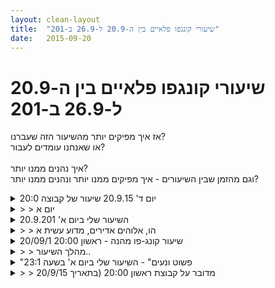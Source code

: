 ```yaml
---
layout: clean-layout
title:  "שיעורי קונגפו פלאיים בין ה-20.9 ל-26.9 ב-201"
date:   2015-09-20
---
```

# שיעורי קונגפו פלאיים בין ה-20.9 ל-26.9 ב-201 
אז איך מפיקים יותר מהשיעור הזה שעברנו?<br> או שאנחנו עומדים לעבור?<br> <br> איך נהנים ממנו יותר?<br> וגם מהזמן שבין השיעורים - איך מפיקים ממנו יותר ונהנים ממנו יותר?

<details>
                    <summary>יום ד' 20.9.15 שיעור של קבוצה 20:0</summary>
                    שיעורון קצרצר ונעים
                  </details><details>
                    <summary>> > יום א</summary>
                    אני כבר לא זוכרת איזה יום היום מרוב חגים... <img src="http://www.timg.co.il/tapuzForum/images/Emo13.gif" alt=":-)">
                  </details><details>
                    <summary>השיעור שלי ביום א' 20.9.201</summary>
                    שיעור שנמשך מעט יותר מ-2 שעות. <br> את השעה הראשונה &quot;בזבזתי&quot; ברצף של טעויות.<br> לאחר ששלחתי שאלות לבן כיוון שמשהו לא הסתדר לי, הבנתי מדבריו של בן שלא הגעתי למקום הנכון בפורום ולכן לא הבנתי את ההנחיות.<br> הנה מה שכתבתי לבן לאחר שהבנתי מה קרה, בעזרת השאלות שלו כדי לחקור את העניין:<br> &quot;עכשיו שאתה שואל אני שמה לב שכשאני רואה קישורית אינטרנט המסתיימת במספרים, אני מיד מסיתה משם את המבט עם המחשבה שאלה מספרים שאין לי מה לעשות איתם, חבל להתאמץ בכלל. כך שלא שמתי לב שהיה הבדל. בטח לחצתי על קישורית חלקית בלבד.<br> אני שמה לב שאני שוב ושוב משתדלת לספק לעצמי הזדמנות להרגיש אבודה ומבולבלת, לא מסוגלת להתמודד עם התעלומה ש&quot;נתקעתי&quot; מולה...&quot;<br> <br> בשל מגבלות הזמן שלי הפסקתי את השיעור שלי לאחר כמעט שעתיים וחצי מבלי שהשלמתי את כל המסלול על פי הנחיותיו של בן.<br> הנה התרגילים שביצעתי מתוך פורם-שיעור 3, שלב 3:<br> <br> שלב 1: הצלחתי לשבת בעיניים עצומות ולומר כמה פעמים &quot;תודה&quot; בקול רם, תוך כדי שחוויתי הכרת תודה, אסירות תודה בכל הגוף. הצלחתי להעמיק תוך כדי כך את תחושת השלווה שלי. שלווה עמוקה. תחושת שמחה המתפשטת בכל גופי.<br> <br> שלב 2: אני יושבת כבר מזה כ-10 ד&#39; בישיבה מזרחית בחצי לוטוס ומרגישה לחץ בעצם האגן מצד שמאל, כיוון שאני יושבת בצורה כזאת שיש מעט יותר לחץ מופעל על צד שמאל מאשר על צד ימין. מזה כמה זמן אני חשה אי נוחות בעוף בצד שמאל, כמו שריר עמוק תפוס. באמצעות תזוזה קלה על פני הכיסא יצרתי איזון באגן ותיקנתי את זווית הישיבה. בעקבות כך אי הנוחות בעצם האגן נעלמה מיידית. אי הנוחות בעורף לעומת זאת עדיים שם ולא השתנתה בצורה משמעותית, אך הגישה שלי אליה השתנתה: אני כבר לא נלחצת מזה ולא חשה מסקנה בשל כך. <br> <br> שלב 3: לאחר ישיבה על כיסה עברתי בזהירות לעמידה. ביצעתי כמה בעיטות שני שלבים לגובה פנים תוך תשומת לב לאיכות התנועה ולהנאה מביצוע התנועה. עשיתי תרגול קצר כדי שלא לעייף את עצמי כיוון שאני רוצה לחקור את התנועות כשאני רעננה ומלאה באנרגיה. הגוף מרגיש כמו כלי כיבול של אנרגיה זורמת ורוצה להרגיש זקוף עד כמה שניתן. אני חווה את ההבדל בין זה לבין מצב של עייפות שבו הגוף שלי נוטה להצטמצם וליצור חסימות אנרגטיות. <br> לאחר מכן עברתי לכמה תנועות הליכה ולאחר מכן לתנועת עמידה ממקום של הנאה וקלילות ושלווה. ביצעתי כמה תנועות סיבוב עם הראש כדי לעודד את העורף להשתחרר. חשתי בחריקות בעורף. אי הנוחות בצד שמאל הולכת ונחלשת.<br> התחום הנוסף שבחרתי תוך כדי עבודה הוא הנשימה: הצלחתי להרפות את פני פתחי הנחיריים, הרגשתי שהאף שלי לרגע היה רפוי ונהנה לנשום.<br> <br> שלב 4: תרגלתי הסטות עם 2 חבטות. לפני שהתחלתי, כשקראתי את ההנחיות, ממש חשתי בגוף את הערפול שלי לגבי הסטות: שמתי לב שאני מחזיקה באמונה קבועה שמה שלא אעשה, אין לי סיכוי אי פעם לנטרל חבטות של מישהו אחר ושרק אשבור לעצמי את האצבעות. יש בי אמונה ש&quot;אין לי את זה&quot;. כאילו לא ייתכן שהידיים שלי יהפכו לכלי תקיפה ולחימה מספיק אפקטיווי.<br> לרגע דמיינתי שאני כן מסוגלת לעשות את זה וביצעתי את התרגיל ברמה משודרגת. בפעם הראשונה הפנמתי את הקשר שבין הסטה לבין עצירת תקיפה של יריב. אחרי שקראתי את המשפט &quot;לחיצות מהירות על כפתורי הכיבוי של המערכת&quot; פתאום ראיתי בדמיוני את ג&#39;קי צ&#39;אן מבצע בדיוק את התרגיל הזה עם חיוך ענק של ליצן. זה עזר לי להשתחרר, ולו לרגע, מהאמונה שהסטה זה ניסיון ליפול לידיו של מישהו אלים, שכישלונו מובטח מראש.<br> <br> שלב 5: ביצעתי מספר תנועות מענגות ומרפאות תוך כדי אמירת &quot;כן&quot; מספר פעמים, ואז הפקתי ניטרול תוך אמירת &quot;לא&quot;, עד 3 פעמים ברצף. כבר קיבלתי תרגול מסוג זה לפני כמה שבועות וחשתי ערפול ובלבול במעברים בין בשני המצבים. הפעם חשתי בהירות ואפילו נהניתי משני המצבים. בשניהם הייתה לי תחושה נעימה של שליטה בתנועות, בעוצמתן וביעילותן. ההבדל בין שני המצבים נעשה לי הרבה יותר ברור. בפירוש הצלחתי לדמיין את עצמי מבצעת תנועת ניטרול מתוך מצב של שקט וביטחון עצמי. <br> <br> שלב 6: ביצעתי כמה גלגולים על גבי מזרון דק על הרצפה בסלון שלי. הצלחתי לעשות זאת בלי פחד. תנועת הגלגול שלי איננה הרמונית: זה מרגשי כמו כדור בחתכו ממנו חלק. עמוד השדרה שלי איננו מתעגל בצורה הרמונית ונוצרת תחושה של חבטה בגב. חזרתי על התנועה כמה פעמים בזוויות מעט שונות. למרות תחושת הקושי הצלחתי לבצע את התנועה בלי פחד, זה כבר הישג. עם כל המגבלות הצלחתי לשדרג במעט את התנועה כיוון שהצלחתי להיות יחסית נינוחה.<br> <br> עד כאן השיעור שלי להיום.<br> עברו שעתיים מתחילת השיעור שלי. לפי התחושה שלי נכון לי לסיים כעת, כי עלי לבצע משימות אחרות מחיי היומיום.<br>
                  </details><details>
                    <summary>> > הו, אלוהים אדירים, מדוע עשית א</summary>
                    כל התרגילים האלה?<br> הרי לא קיבלת לבצע את פורם מספר 3... זה נשמע שהתחלת לעשות אותו פשוט תרגיל אחר תרגיל... הוא בכלל לא מתאים עדיין לשלב הנוכחי, אפילו לא בהסברים הפותחים אותו... זה נשמע כמתנה נהדרת, לגלות אפילו כיצד ואיך הגעת לעשות אותו...<br> התוכלי לכתוב כאן את ההנחיה שבטעות התפרשה אצלך כאילו התבקשת לעשות את פורם-שיעור מספר 3?<br><br><table width='70%' cellpadding='0' cellspacing='0' bgcolor='#C6C7C6'><tr><td height='1'></td></tr></table><br><b>מדברים על מדיטציה:</b> <a href="http://forums.tapuz.co.il/meditation" target="_blank">http://forums.tapuz.co.il/meditation</a><br/><br/>לומדים את אמנות המדיטציה: <a href="http://www.ThePracticalMeditation.com" target="_blank" rel=nofollow>www.ThePracticalMeditation.com</a><br/>לומדים את אמנות היכולת: <a href="http://www.MagicalChanging.com" target="_blank" rel=nofollow>www.MagicalChanging.com</a>
                  </details><details>
                    <summary>שיעור קונג-פו מהנה - ראשון 20:00 20/09/1</summary>
                    היה לי יופי של שיעור, קצר יחסית, שהתקיים בביתי מהשעה 21:25 ועד 23:00.<br> נהניתי ולמדתי המון במהלך השיעור.<br> <br> בקרוב אפרט יותר...<br> <br> תודה!
                  </details><details>
                    <summary>> > מהלך השיעור..</summary>
                    <br> בעמידה, בעיניים עצומות, הרגשתי את הגוף שלי, את הנשימה וחזרתי מספר פעמים על המילים &quot;אני למען עצמי&quot; באיטיות. זה היה נעים ומשחרר.<br> <br> בהמשך השיעור שלי חלק מהזמן כלל ישיבה מול המחשב וקריאת טקסטים לימודיים. יישמתי חלק ממה שלמדתי מהטקטס &quot;אמנות הקריאה&quot; כך שהקיראה שלי הייתה מאד שלווה, כללה עבודת דמיון, הרשיתי לעצמי להתעכב על טקסט מסויים, לעשות הפוגות קצרות, ובעזרת ההבנה שאין לי לאן לרוץ גם להעמיק את הנוכחות שלי. הטקסטים שקראתי היו מועילים ומלמדים.<br> <br> השיעור שלי כלל גם עבודות פיזיות ופנימיות שלא מול המחשב ( שלבים 3, 4, 7, 8, 9, 10 ו 11 מ<a href=http://www.tapuz.co.il/communa/viewmsgcommuna.asp?communaid=18195&msgid=55906536 target=_blank style=color:blue>פורם-שיעור 3</a> ). אני מעריך שהקדשתי כ 10 דקות לכל תרגול. ברוב הזמן זכרתי לטפח את אמנות התנועה שלי והפכתי אותה לאיכותית יותר ובריאה יותר. <br>
                  </details><details>
                    <summary>"פשוט ונעים" - השיעור שלי ביום א' בשעה 23:1</summary>
                    ההכנה לשיעור היתה מאתגרת ביותר. כללה התלבטות אם לקיים אותו בכלל, קריאת ההנחיות, תסכול והרגשה של חוסר אונים, קריאה נוספת, הטחת הראש בקיר (בעיקר כדימוי), נסיונות להרגיע את עצמי, הכנת מרחב עבודה, התלבטויות נוספות, בירור עם בן לגבי נקודות לא ברורות (הפך את השיעור לנגיש יותר), קבלת החלטה, תיאום שעה. חלק מהאתגר כרוך בהפרשי השעות בין ישראל לאוסטרליה, ועקב כך זמן התחלה מאוחר לשיעור.<br> <br> דברים שהפקתי מהשיעור:<br> תחושת סיפוק מההצלחה לקיים אותו.<br> עבודה מעצימה עם הגוף בעמידה.<br> מעברים מישיבה/שכיבה לעמידה - התקדמתי, הבנתי דברים...<br> קריאת טקסט - למידה על שחרור מהרגלים מזיקים, זיהוי הכמיהה בתוכי לריפוי דפוסים עם מרכיב של הרס עצמי. (זה היה עוצמתי, והמשיך ללוות אותי גם ביום שאחרי)<br> (בשלב הזה המשך השיעור המתוכנן השתנה והתקצר, עקב השעה)<br> קריאת טקסט - תרגול של קריאה מודעת, העמקת החופש שלי. &quot;הקריאה שלי שלי&quot;<br> הרפיה, כפיפות בטן - תרגול אמנות התנועה<br> <br> תודה <img src="http://www.timg.co.il/tapuzForum/images/Emo13.gif" alt=":-)"><br> <br> <br>
                  </details><details>
                    <summary>> > מדובר על קבוצת ראשון 20:00 (בתאריך 20/9/15</summary>
                    
                  </details><details>
                    <summary>שיעור יום ב 21.9.15 בוק</summary>
                    שעת הגעה 06:36 נוכחים: תרצה בן, אני,<br> עבודה על הזמן שלפני השיעור: אני מוטרד, ממיליון דברים, אוטסטרדה בראש, הרגשה כללית נמוכה, עובד על הקשבה לנשימה, קבלה של המצב, בלי רצון או נסיון לשפר, מתן הזדמנות לעצמי להשתמש בשיעור כ&quot;פסק זמן&quot; עבודה על התבוננות בנשימה,<br> הליכה לגינת דובנוב, הנחיות של תרצה, <br> הדרכה של בן לגבי אפשרות אחת למתן הנחיות: לתת את ההנחיה ואז להתחיל בתרגיל<br> הגינה ירוקה, ומזמינה, ריח של דשא, ציוץ ציפורים<br> תרגול של 5 אלמנטים, בכל אחד מהם העבודה היא עצמית, אנחנו מנסים לחפש פוינטרים, השתפרויות, בכל פעם שאנו עוברים דרך/ חווים השתפרות, יש לשתף את הפרטנרים ע&quot;י ציון מספר בקול בסדר עולה. <br> (אלו אינן ההגדרות המדויקות אלא כיצד הן נשמרו אצלי בזכרון) (הבולטס הן פוינטרים שגיליתי)<br> תרגול תנועה משפרת בריאות<br> -הרפיה של הפנים והעיניים<br> -הרפיה של הכתפיים<br> תרגול בעיטות<br> -שחרור של הכתפיים<br> -שחרור של הצואר<br> -עבודה עם שיווי משקל של רגל עומדת<br> -עבודה עם חזרה למצב עמידה על רגל אחת וגילוי של תנועה מעגלית של האגן בזמן בעיטה<br> תרגול תנועה התקפית עם הידיים<br> -עבודה עם האגן, תרגול של תנועה מעגלית<br> -הוספה של תנועה של הכתפיים, שחרור והקשחה של היד <br> -הנאה מהתנועה<br> -התחלה ממקום משוחרר וחזרה מהירה אל המקום הזה<br> תרגול הגנה<br> -הגדלה והקטנה של &quot;מעגל ההשפעה&quot; שלי- קרוב-רחוק<br> -הגנה ע&quot;י תנועה - תנועה קדימה אחורה, לצדדים (גיליתי עדיפות לרגל קדמית בתנועה הצידה)<br> תרגול של הגנה ונטרול<br> -עבודה מקרוב ומרחוק, <br> -חיבור ו&quot;מעגליות&quot;בין תנועה מגינה ומתקיפה<br> תרגול של נטרול של תוקף<br> -חשיבה על בריחים - בלת רמזים קטנים על המשמעות והעבודה העדינה והמדוייקת של פרק היד<br> שיפור האושר<br> -שיפור המודעות הגופנית ושיפור רמת הנוחות הכללית שלי<br> -התבוננות מתוך קבלה <br> שיפור יכולת ההשתפרות<br> -לעבוד ברמה הכי גבוהה שאני יכול באותו רגע ועדיין נעימה והרמונית לי<br> -להיות קשוב לאפשרויות והזדמנויות שיכולות להוביל לשיפור<br> -לנסות לדמייין את הרמה הגבוהה ביותר בביצוע של אותה העבודה <br> <br> סיום שיעור בסביבות 08:30, הרגשה גופנית מצוינת, נקיון בראש,
                  </details><details>
                    <summary>שיעור רביעי 22:00, 23.1</summary>
                    התחלה: 20:45<br> סיום: 00:10 לערך<br> <br> דברים שזרמו אלי ודרכי בשיעור הזה:<br> <br> 1. כיף לבלות זמן עם עצמי לפני תחילת השיעור. הגעתי כחצי שעה לפני השיעור וביליתי בערך רבע שעה בלהיות שם, להתכונן ולבלות לפני שאני מתחיל. <br> 2. ראיית הדברים שבהם אני רוצה להתקדם. לרשום ולהיזכר. <br> 3. התאמת הרגליים שלי בתנועת החזרה בביצוע הברכה המסורתית<br> 4. ביצוע הברכה בדרכי שלי, בדרך שבה התרגלתי לבצע אותה כאן, ובסגנון שבה בוצעה על ידי אנשי הלאו חו מארגנטינה. כיף לדייק &quot;על הפיקסל&quot;. <br> 5. היזכרות בדימוי עצמי רב עוצמה שנבנה בי בתור ילד, נער ומבוגר צעיר, אחד מכמה דימויים (חלקם נהדרים וחלקם פחות מועילים כבר). ראיית ההבדל העקרוני שבינם וביני. בין היתר על ידי נגיעה בגופי, הכרה בו, ועוד. <br> 6. עבודה על ראיית הווה עמוקה יותר במיקוד על שידרוג אמן הלחימה שלי. קסום ומופלא. להמשיך לחקור. <br> 7. האתגר שעלה בלנהל את השיעור לעמית ללימודים, אך לא לעצמי. הפעם בחרתי פשוט להבהיר את המצב בשקיפות מלאה, צנועה אך בלתי מתנצלת. אלה ההנחיות שקיבלתי. זו הייתה ההנחיה הפנימית שקיבלתי הפעם לגבי זה.<br> 8. שדרוג הדרגה של האנרגיה שלי<br> 9. פורם שיעור מופלא שהועבר לנו לאחר שנאספנו, בן 15 סעיפים, המסוגל להטיס משתמש נבון אל עבר הפרק השלישי. עלי לשוב אל הפורם הזה. הכולל עבודה סדורה על &quot;9 העבודות&quot; ולאחר מכן על &quot;6 האמנים&quot;, או &quot;קוביית הקונג פו&quot;. בכל סעיף ישנו מיקוד פנימי להתקדם בסעיף זה, ותרגיל חיצוני לביצוע. (שים לב - השמות &quot;פנימי&quot; ו-&quot;חיצוני&quot; כאן עשויים לבלבל). <br> 10. רגע עוצמתי במיוחד בעבודת התאגרפות עם השניים האחרים - לקחתי דימוי לעבודה, ולפתע הרמה שלי קפצה באופן מגניב ביותר. הייתי פתאום מסוגל להיכנס בקלות ובחלקות, ולא להיפגע תוך כדי.<br> 11. עבודה על בעיטות בעיניים עצומות. רגע ג&#39;דאי נפלא.<br> 12. קלילות התנועה ושינויי הפוזיציה המהירים של אוריה, שצויינו על ידי בן, אומצו לעבודה בקלות ובהנאה רבות.&nbsp;&nbsp;שים לב- יש לדבר זה גם השתמעויות חוץ לחימתיות חשובות ביותר. <br> 13. להתבונן על השנה הקרובה בציפיה ובהתרגשות דרך &quot;עין הקוסם&quot; שלי. <br> 14. ההתבוננות וההנאה מהנשימה. שער חשוב ביותר. שווה להכניס לתרגול היומי שלי. <br> 15. תמונה/הרגשה/חוויה של עצמי כאמן עבודות פנימיות מתקדם מאוד. <br> 16. כיוונון נוסף של מצליחנות<br> 17. המלים &quot;בר-מזל&quot; <br>
                  </details><details>
                    <summary>> > 23.9 לכמוב</summary>
                    <br><br><table width='70%' cellpadding='0' cellspacing='0' bgcolor='#C6C7C6'><tr><td height='1'></td></tr></table><br><b>מדברים על מדיטציה:</b> <a href="http://forums.tapuz.co.il/meditation" target="_blank">http://forums.tapuz.co.il/meditation</a><br/><br/>לומדים את אמנות המדיטציה: <a href="http://www.ThePracticalMeditation.com" target="_blank" rel=nofollow>www.ThePracticalMeditation.com</a><br/>לומדים את אמנות היכולת: <a href="http://www.MagicalChanging.com" target="_blank" rel=nofollow>www.MagicalChanging.com</a>
                  </details><details>
                    <summary>שיעור חמישי 18:00, 24.</summary>
                    ההנחיות שקיבלתי לשיעור כללו:<br> <br> 1. להתחיל את השיעור במפתיע, כך שלא יידעו שאני זה שאמור להעביר אותו<br> 2. לנהל בתוכי תחרות בין השיעור הזה לבין זכרונותיי מהשיעורים הקודמים כשמטרתי היא לנצח. כלומר ליצור שיעור טוב יותר, משמעותי יותר. קודם כל עבורי. ואחר כך עבור האחרים. <br> <br> נקודות מיקוד נוספות: <br> 1. נינוחות פנימית ביחס לתוצאה ובכלל<br> <br> <br> לשיעור הגיעו יואב, ריב, בועז, שמואל ויניב. <br> הוא החל בשעה 18:00 בדיוק והסתיים בשעה 19:01<br> <br> תוצאת התחרות<br> התוצאה לא הייתה לחלוטין חד משמעית. השיעור בהחלט נתן (מבחינתי) פייט נאה לקודמיו וייתכן שגם ניצח. בכל מקרה לא נפל מהם. יצאתי ממנו מאוד מבסוט.<br> <br> מיקום: כיכר אתרים. ליד הכניסה הדרום מזרחית של הכיכר. <br> <br> מבנה השיעור: <br> השיעור כלל 4 הנחיות אב:<br> 1. כל אחד עובד לבד. כאילו שהוא הגיע לבד לשיעור, וגם לא הגיע מנחה לשיעור. תוספות: כאילו שזה הולך להימשך כל השיעור. כאילו שזה יהיה עכשיו כמה שיעורים.&nbsp;&nbsp;<br> 2. אנחנו נעשים מודעים לאחרים שעובדים ומנצלים לטובתנו את נוכחותם בדרך כלשהי. משתפרים בכך. אפשר גם לשתף פעולה ולהתאמן ביחד. <br> 3. כל אחד מאיתנו משחק בסבב את ההנחיה החיצונית. הוא מנחה את האחרים, אך לא את עצמו, למשך כ-3 דקות. <br> 4. אנחנו במרחב עבודה חופשית. תוך שאנחנו מודעים ל-3 הרבדים הללו. <br> <br> דברים שהגיעו אלי: <br> 1. היה לי מאוד טבעי קליל ופשוט לתת לנו את ההנחיות. חשבתי שיהיה יותר מאתגר, אך לא כך היה. <br> 2. היה לי פשוט ומהנה לא להסגיר שאני זה שמעביר את השיעור לפני שהוא התחיל. אינני יכול להיות בטוח בכך, אבל נראה לי שהמידע לא הוסגר לאיש.<br> 3. השיעור &quot;ישב&quot; על מפת &quot;שלושת רבדי השיעור&quot; (אני [חוקר עצמאי, אמן], האחרים [עמיתים, שותפים], המנחה/ההנחיה החיצונית [לעשות ממנו זהב כל פעם ללא תלות ברמת ההגשה שלה, לא ליפול מתחת ל&quot;גל ההנחיה&quot;]) <br> 4. חזרה אל שדרוג אנרגיית האסא<br> 5. שדרוג והצללה של נקודת החיבור אל הקונג פו<br> 6. עבודה מצויינת על אמנות התנועה<br> 7. עבודת ידיים מעולה עם יניב (שוב לקחתי דימוי. שוב שודרגה העבודה. ניסיתי גם להכניס את העבודה על ראיית הווה פנימה וצברתי כמה עשרות שניות של עבודה איתה) <br> 8. ישיבה בגב זקוף, בתוך ים. הים סוחף בעדינות אחורה. אני מתנגד בעדינות. <br> 9. תפיסה והתחמקות: הואריאציה הקרבית/התחמקותית. הצלחתי לחמוק גם מיואב וגם מבועז. פעם אחת מכל אחד מהם. <br> 10. התקדמות בהתמרה לאור<br> 11. הקרסוליים הם מעין קפיצים בריאים ונהדרים<br> 12. דימוי שמציין את החיבור שלי לקונג פו (במקרה שלי: &quot;המפתח שעל החוט&quot;)<br> <br> זהו בינתיים<br> שיעור מעולה<br> תודה!
                  </details><details>
                    <summary>שבת 26.9 15:25 - השער הקט</summary>
                    החל 15:25<br> הסתיים: 17:05<br> <br> הייתי לבדי בשיעור והיה עשיר מאוד. מהרגע שהשיעור התחיל ועד הרגע שהוא הסתיים.<br> <br> דברים שהגיעו אלי:<br> <br> חלק ראשון <br> 1. שוב, ההתחלה הזו, הדקות הנינוחות והכיפיות שלפני תחילת השיעור. הגעתי לאיזור בסביבות 15:10, והתחלתי אותו כרבע שעה לאחר מכן. סתלבט, כיף, רגוע, תכניות מתגבשות. חזרה נוספת על ההנחיות. קביעת החלטות בתוכי. בקבוק קולה. <br> 2. הברכה השתנתה. עשיתי עבודה טובה. היום הרגל חזרה בדיוק לאן שהיא הייתה אמורה. <br> 3. שליחת אור לבן לדברים שונים, לאו דווקא פיזיים. לתפיסת הזמן שלי, להבנה שלי, <br> לתקשורת שלי, ועוד.<br> 4. משהו על ויתור על נאמנויות בלתי בריאות. קיבלתי את זה בזריזות ולא בבהירות מאוד מאוד גדולה. אבל זה דבר חשוב. לחזור לזה. <br> 5. הנאה מהנשימה והתבוננות עליה. חלק זה נמשך זמן רב יחסית לאחרים. ויכול היה להימשך עוד זמן רב לאחר מכן. יש כאן זהב. לחזור לכאן. <br> <br> חלק שני<br> 6. סדר וניקיון פנימיים. כמו שאני מנקה לי את הבית ביום שישי, ושם לי מוזיקה כיפית, ומשדרג את כל האנרגיה של הבית ושלי. ככה. בפנים. <br> 7. המשך של סעיף הנשימה: הגוף שותה חמצן בהנאה. רווי בו. (פיזית, רגשית, מנטלית, רוחנית). כמו כן - לאט לאט, תוך שימוש ב&quot;עין החישה&quot; ניתן לחקור את הגוף מבפנים. <br> 8. כמו במטבח של המסעדה, כך ביום יום. בכיף ובמיומנות. מהיר, מיומן. כל הזמנה שמגיעה מטופלת, אני מכין מראש כל שאזדקק לו, מסדר את סביבת העבודה לצרכיי. ויש מספיק זמן גם ליצירות והרפתקאות. זהו המטבח שלי. ואני הולך ומשתפר, ללא הרף.<br> 9. קצב העבודה - להתרגל להיות מהיר יותר ויעיל יותר מהנדרש. להיות לפני השעון. <br> 10. טקסט על קינאה, תחרותיות, שאפתנות, תבוסתנות, גמישות ואושר. אינני מפרסם אותו כאן כרגע. <br> <br> חלק שלישי<br> אל הפרק השלישי<br> אמן הבריאות - תוך כדי תנועה, העמק את ההשתלמות שלך באור הלבן ובנשימה, כאשר על הדרך אתה מרפא ומחזק את גופך, בדגש על המפרקים.<br> <br> אמן האושר - שאיננו תלוי, שדרג אותו. מאושר ומסופק כבר עכשיו, כמו שהוא בצד הדרך. זה יכול להיות עוצמתי הדבר הזה. חפש איך זה יכול להיות באמת רב עוצמה. <br> <br> אמן הלחימה - שוב עבודה על ראיית הווה <br> <br> ואז הסתיים לי השיעור. <br> <br> היה כיף מאוד <br> ושיעור חזק<br> תודה רבה!!<br>
                  </details><details>
                    <summary>שיעור קונג פו רביעי 22:0</summary>
                    שיעור מופלא ביותר!<br> <br> השיעור הועבר בפורמט של 15 עבודות שלכל אחת מרכיב חיצוני ופנימי. <br> כתבתי אותן במחברתי שלא נמצאת איתי כאן. <br> אציין מספר רגעים/תובנות/העבודות החשובות מתוך השיעור:<br> <br> - תנועתה של אמנית הלחימה היא קלילה, אין בה קבעונות. היא פשוטה וטבעית וזורמת לה. אין בה &quot;פוזות ודאווינים&quot;. <br> - &quot;הנעת הראש&quot; או &quot;אמנות מיקום הראש במקום הנכון בכל רגע ורגע&quot; היא בסיסית ביותר לאמנות הלחימה וההגנה העצמית. אפילו תזוזה קטנה של הרגל למטה (למשל, מרץ לרוכב) משנה את מיקום הראש, מה שיכול להיות קריטי ברגע האמת. <br> - המוביליות, הזריזות התנועתית שלי והתגובתיות שלי הם מבין כישרונותי הגדולים (והבוסריים, עדיין) כלוחמת (וכאדם). <br> - אני מוכשרת מאוד. מאוד<br><br><br><table width='70%' cellpadding='0' cellspacing='0' bgcolor='#C6C7C6'><tr><td height='1'></td></tr></table><br><b>אני כאן .
                  </details><a href="javascript:history.back()">בית</a>
